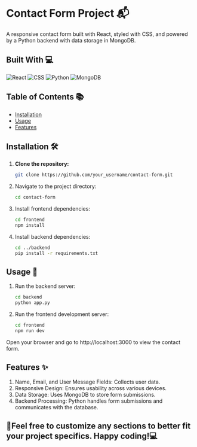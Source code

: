 # Contact Form Project 📬

A responsive contact form built with React, styled with CSS, and powered by a Python backend with data storage in MongoDB.

## Built With 💻

![React](https://img.shields.io/badge/React-61DAFB?style=for-the-badge&logo=react&logoColor=black) ![CSS](https://img.shields.io/badge/CSS-239120?style=for-the-badge&logo=css3&logoColor=white) ![Python](https://img.shields.io/badge/Python-3776AB?style=for-the-badge&logo=python&logoColor=white) ![MongoDB](https://img.shields.io/badge/MongoDB-47A248?style=for-the-badge&logo=mongodb&logoColor=white)

## Table of Contents 📚
- [Installation](#installation)
- [Usage](#usage)
- [Features](#features)

## Installation 🛠️

1. **Clone the repository:**
   ```bash
   git clone https://github.com/your_username/contact-form.git

2. Navigate to the project directory:
   ```bash
   cd contact-form

3. Install frontend dependencies:
   ```bash
   cd frontend
   npm install

4. Install backend dependencies:
   ```bash
   cd ../backend
   pip install -r requirements.txt

## Usage 🚀

1. Run the backend server:
   ```bash
   cd backend
   python app.py

2. Run the frontend development server:
   ```bash
   cd frontend
   npm run dev

Open your browser and go to http://localhost:3000 to view the contact form.

## Features ✨

1. Name, Email, and User Message Fields: Collects user data.
2. Responsive Design: Ensures usability across various devices.
3. Data Storage: Uses MongoDB to store form submissions.
4. Backend Processing: Python handles form submissions and communicates with the database.

##
## 🤝Feel free to customize any sections to better fit your project specifics. Happy coding!💻

